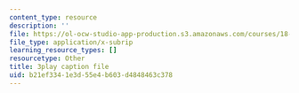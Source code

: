 ```yaml
---
content_type: resource
description: ''
file: https://ol-ocw-studio-app-production.s3.amazonaws.com/courses/18-01sc-single-variable-calculus-fall-2010/b21ef3341e3d55e4b603d4848463c378_UsGBIfjUK7U.vtt
file_type: application/x-subrip
learning_resource_types: []
resourcetype: Other
title: 3play caption file
uid: b21ef334-1e3d-55e4-b603-d4848463c378
---
```

